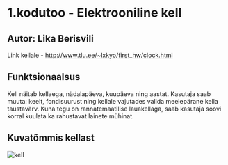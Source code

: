 # 1.kodutoo - Elektrooniline kell

## Autor: Lika Berisvili

Link kellale - http://www.tlu.ee/~lxkyo/first_hw/clock.html

## Funktsionaalsus

Kell näitab kellaega, nädalapäeva, kuupäeva ning aastat. Kasutaja saab muuta: keelt, fondisuurust ning kellale vajutades valida meelepärane kella taustavärv. Kuna tegu on rannatemaatilise lauakellaga, saab kasutaja soovi korral kuulata ka rahustavat lainete mühinat. 

## Kuvatõmmis kellast

![kell](https://user-images.githubusercontent.com/90316779/160681876-649bbf37-7f4e-483b-8f96-24046a778482.jpg)
